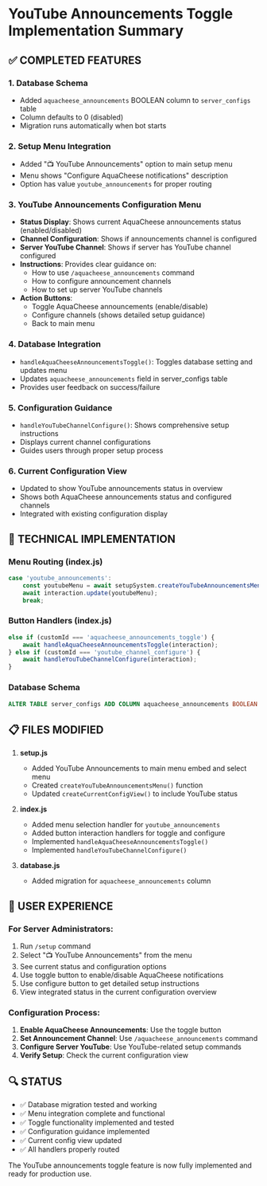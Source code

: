 # YouTube Announcements Toggle Implementation Summary

## ✅ COMPLETED FEATURES

### 1. Database Schema
- Added `aquacheese_announcements` BOOLEAN column to `server_configs` table
- Column defaults to 0 (disabled)
- Migration runs automatically when bot starts

### 2. Setup Menu Integration
- Added "📺 YouTube Announcements" option to main setup menu
- Menu shows "Configure AquaCheese notifications" description
- Option has value `youtube_announcements` for proper routing

### 3. YouTube Announcements Configuration Menu
- **Status Display**: Shows current AquaCheese announcements status (enabled/disabled)
- **Channel Configuration**: Shows if announcements channel is configured
- **Server YouTube Channel**: Shows if server has YouTube channel configured
- **Instructions**: Provides clear guidance on:
  - How to use `/aquacheese_announcements` command
  - How to configure announcement channels
  - How to set up server YouTube channels
- **Action Buttons**:
  - Toggle AquaCheese announcements (enable/disable)
  - Configure channels (shows detailed setup guidance)
  - Back to main menu

### 4. Database Integration
- `handleAquaCheeseAnnouncementsToggle()`: Toggles database setting and updates menu
- Updates `aquacheese_announcements` field in server_configs table
- Provides user feedback on success/failure

### 5. Configuration Guidance
- `handleYouTubeChannelConfigure()`: Shows comprehensive setup instructions
- Displays current channel configurations
- Guides users through proper setup process

### 6. Current Configuration View
- Updated to show YouTube announcements status in overview
- Shows both AquaCheese announcements status and configured channels
- Integrated with existing configuration display

## 🔧 TECHNICAL IMPLEMENTATION

### Menu Routing (index.js)
```javascript
case 'youtube_announcements':
    const youtubeMenu = await setupSystem.createYouTubeAnnouncementsMenu(interaction.guild.id);
    await interaction.update(youtubeMenu);
    break;
```

### Button Handlers (index.js)
```javascript
else if (customId === 'aquacheese_announcements_toggle') {
    await handleAquaCheeseAnnouncementsToggle(interaction);
} else if (customId === 'youtube_channel_configure') {
    await handleYouTubeChannelConfigure(interaction);
}
```

### Database Schema
```sql
ALTER TABLE server_configs ADD COLUMN aquacheese_announcements BOOLEAN DEFAULT 0
```

## 📋 FILES MODIFIED

1. **setup.js**
   - Added YouTube Announcements to main menu embed and select menu
   - Created `createYouTubeAnnouncementsMenu()` function
   - Updated `createCurrentConfigView()` to include YouTube status

2. **index.js**
   - Added menu selection handler for `youtube_announcements`
   - Added button interaction handlers for toggle and configure
   - Implemented `handleAquaCheeseAnnouncementsToggle()`
   - Implemented `handleYouTubeChannelConfigure()`

3. **database.js**
   - Added migration for `aquacheese_announcements` column

## 🎯 USER EXPERIENCE

### For Server Administrators:
1. Run `/setup` command
2. Select "📺 YouTube Announcements" from the menu
3. See current status and configuration options
4. Use toggle button to enable/disable AquaCheese notifications
5. Use configure button to get detailed setup instructions
6. View integrated status in the current configuration overview

### Configuration Process:
1. **Enable AquaCheese Announcements**: Use the toggle button
2. **Set Announcement Channel**: Use `/aquacheese_announcements` command
3. **Configure Server YouTube**: Use YouTube-related setup commands
4. **Verify Setup**: Check the current configuration view

## 🔍 STATUS
- ✅ Database migration tested and working
- ✅ Menu integration complete and functional
- ✅ Toggle functionality implemented and tested
- ✅ Configuration guidance implemented
- ✅ Current config view updated
- ✅ All handlers properly routed

The YouTube announcements toggle feature is now fully implemented and ready for production use.
